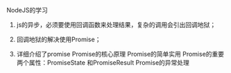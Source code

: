 NodeJS的学习

1. js的异步，必须要使用回调函数来处理结果，复杂的调用会引出回调地狱；

2. 回调地狱的解决使用Promise；

3. 详细介绍了promise
    Promise的核心原理
    Promise的简单实用
    Promise的重要两个属性：PromiseState 和PromiseResult
    Promise的异常处理